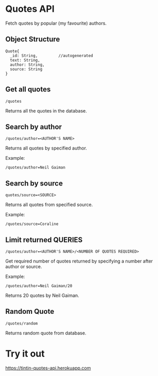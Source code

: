 # Quotes API

Fetch quotes by popular (my favourite) authors.

## Object Structure

```
Quote{
  _id: String,         //autogenerated
  text: String,
  author: String,
  source: String
}
```

## Get all quotes

```
/quotes
```

Returns all the quotes in the database.

## Search by author

```
/quotes/author=<AUTHOR'S NAME>
```

Returns all quotes by specified author.

Example:

```
/quotes/author=Neil Gaiman
```

## Search by source

```
quotes/source=<SOURCE>
```

Returns all quotes from specified source.

Example:

```
/quotes/source=Coraline
```

## Limit returned QUERIES

```
/quotes/author=<AUTHOR'S NAME>/<NUMBER OF QUOTES REQUIRED>
```

Get required number of quotes returned by specifying a number after author or source.

Example:

```
/quotes/author=Neil Gaiman/20
```
Returns 20 quotes by Neil Gaiman.

## Random Quote

```
/quotes/random
```

Returns random quote from database.

# Try it out 

https://tintin-quotes-api.herokuapp.com
